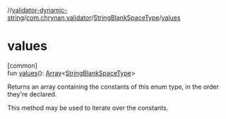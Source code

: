 //[validator-dynamic-string](../../../index.md)/[com.chrynan.validator](../index.md)/[StringBlankSpaceType](index.md)/[values](values.md)

# values

[common]\
fun [values](values.md)(): [Array](https://kotlinlang.org/api/latest/jvm/stdlib/kotlin/-array/index.html)&lt;[StringBlankSpaceType](index.md)&gt;

Returns an array containing the constants of this enum type, in the order they're declared.

This method may be used to iterate over the constants.
